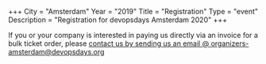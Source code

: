 +++
City = "Amsterdam"
Year = "2019"
Title = "Registration"
Type = "event"
Description = "Registration for devopsdays Amsterdam 2020"
+++

<div style="width:100%; text-align:left;">

<div class = "col-md-12">
  If you or your company is interested in paying us directly via an invoice for a bulk ticket order, please <a href="mailto:organizers-amsterdam@devopsdays.org?subject=devopsdays%20AMS%202029%20-%20Pay%20Direct%20with%20Invoice">contact us by sending us an email @ organizers-amsterdam@devopsdays.org</a>
</div>

<br>
<br>

<div class = "col-md-12">
<script src='https://js.tito.io/v1' async></script>
<tito-widget event="devopdays-amsterdam/2020"></tito-widget>
</div>
</div>
